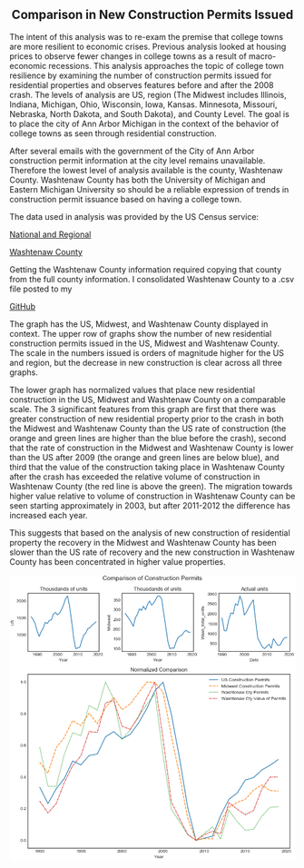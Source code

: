 <h2 align="center">Comparison in New Construction Permits Issued</h2>



The intent of this analysis was to re-exam the premise that college towns are more resilient to economic crises.  Previous analysis looked at housing prices to observe fewer changes in college towns as a result of macro-economic recessions.  This analysis approaches the topic of college town resilience by examining the number of construction permits issued for residential properties and observes features before and after the 2008 crash.  The levels of analysis are US, region (The Midwest includes  Illinois, Indiana, Michigan, Ohio, Wisconsin, Iowa, Kansas. Minnesota, Missouri, Nebraska, North Dakota, and South Dakota), and County Level.   The goal is to place the city of Ann Arbor Michigan in the context of the behavior of college towns as seen through residential construction. 

After several emails with the government of the City of Ann Arbor construction permit information at the city level remains unavailable.  Therefore the lowest level of analysis available is the county, Washtenaw County.  Washtenaw County has both the University of Michigan and Eastern Michigan University so should be a reliable expression of trends in construction permit issuance based on having a college town. 

The data used in analysis was provided by the US Census service:

<a href="https://www.census.gov/construction/bps/permitsbyusreg_cust.xls">
National and Regional</a>

<a href="https://www2.census.gov/econ/bps/County/">Washtenaw County</a>

Getting the Washtenaw County information required copying that county from the full county information.  I consolidated Washtenaw County to a .csv file posted to my 

<a href="https://gist.githubusercontent.com/Cameron-Grams/ffd22a38beb314b2390b87eddc4817f9/raw/a51d3bd1740821ffc7dcd0ec9a90753ca267123c/Wastenaw_Construction_Permits.csv ">
GitHub</a>


The graph has the US, Midwest, and Washtenaw County displayed in context.  The upper row of graphs show the number of new residential construction permits issued in the US, Midwest and Washtenaw County.  The scale in the numbers issued is orders of magnitude higher for the US and region, but the decrease in new construction is clear across all three graphs. 

The lower graph has normalized values that place new residential construction in the US, Midwest and Washtenaw County on a comparable scale.  The 3 significant features from this graph are first that there was greater construction of new residential property prior to the crash in both the Midwest and Washtenaw County than the US rate of construction (the orange and green lines are higher than the blue before the crash), second that the rate of construction in the Midwest and Washtenaw County is lower than the US after 2009 (the orange and green lines are below blue), and third that the value of the construction taking place in Washtenaw County after the crash has exceeded the relative volume of construction in Washtenaw County (the red line is above the green).  The migration towards higher value relative to volume of construction in Washtenaw County can be seen starting approximately in 2003, but after 2011-2012 the difference has increased each year. 

This suggests that based on the analysis of new construction of residential property the recovery in the Midwest and Washtenaw County has been slower than the US rate of recovery and the new construction in Washtenaw County has been concentrated in higher value properties.  

<p align="center"><img align="center" src="./Construction_permit_comparison.png"></p>
